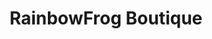 ---
title: "RainbowFrog Boutique"
url: /damascus/rainbowfrog-boutique-west-laurel-avenue/
shop: clothes
---